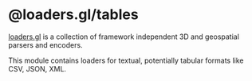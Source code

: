 # @loaders.gl/tables

[loaders.gl](https://uber-web.github.io/loaders.gl/#/docs) is a collection of framework independent 3D and geospatial parsers and encoders.

This module contains loaders for textual, potentially tabular formats like CSV, JSON, XML.
